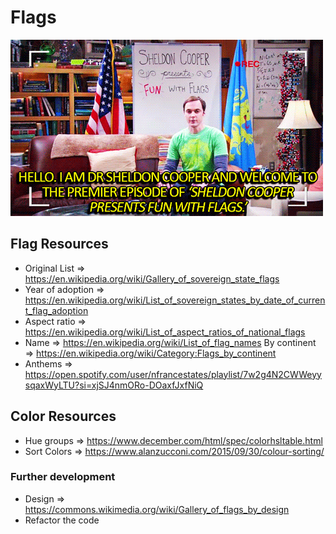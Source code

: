 # Flags

![Fun with Flags](https://raw.githubusercontent.com/cedmax/flags/master/public/fun-with-flags.gif)

## Flag Resources

- Original List => https://en.wikipedia.org/wiki/Gallery_of_sovereign_state_flags
- Year of adoption => https://en.wikipedia.org/wiki/List_of_sovereign_states_by_date_of_current_flag_adoption
- Aspect ratio => https://en.wikipedia.org/wiki/List_of_aspect_ratios_of_national_flags
- Name => https://en.wikipedia.org/wiki/List_of_flag_names
  By continent => https://en.wikipedia.org/wiki/Category:Flags_by_continent
- Anthems => https://open.spotify.com/user/nfrancestates/playlist/7w2g4N2CWWeyysqaxWyLTU?si=xjSJ4nmORo-DOaxfJxfNiQ

## Color Resources

- Hue groups => https://www.december.com/html/spec/colorhsltable.html
- Sort Colors => https://www.alanzucconi.com/2015/09/30/colour-sorting/

### Further development

- Design => https://commons.wikimedia.org/wiki/Gallery_of_flags_by_design
- Refactor the code
